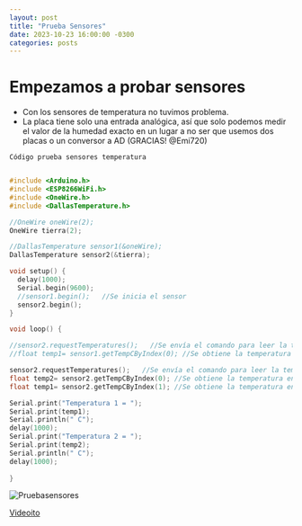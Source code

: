 ```yaml
---
layout: post
title: "Prueba Sensores"
date: 2023-10-23 16:00:00 -0300
categories: posts
---
```


# Empezamos a probar sensores

- Con los sensores de temperatura no tuvimos problema. 
- La placa tiene solo una entrada analógica, así que solo podemos medir el valor de la humedad exacto en un lugar a no ser que usemos dos placas o un conversor a AD (GRACIAS! @Emi720)

`Código prueba sensores temperatura`

```c++

#include <Arduino.h>
#include <ESP8266WiFi.h>
#include <OneWire.h>
#include <DallasTemperature.h>

//OneWire oneWire(2);
OneWire tierra(2);

//DallasTemperature sensor1(&oneWire);
DallasTemperature sensor2(&tierra);

void setup() {
  delay(1000);
  Serial.begin(9600);
  //sensor1.begin();   //Se inicia el sensor
  sensor2.begin();
}

void loop() {

//sensor2.requestTemperatures();   //Se envía el comando para leer la temperatura
//float temp1= sensor1.getTempCByIndex(0); //Se obtiene la temperatura en ºC

sensor2.requestTemperatures();   //Se envía el comando para leer la temperatura
float temp2= sensor2.getTempCByIndex(0); //Se obtiene la temperatura en ºC
float temp1= sensor2.getTempCByIndex(1); //Se obtiene la temperatura en ºC

Serial.print("Temperatura 1 = ");
Serial.print(temp1);
Serial.println(" C");
delay(1000); 
Serial.print("Temperatura 2 = ");
Serial.print(temp2);
Serial.println(" C");
delay(1000);
  
}

```

![Pruebasensores](/proyecto-plant-o-matic/assets/Pruebasensores.jpg)

<a href="https://www.youtube.com/shorts/7EKZ_7OAp7w">Videoito</a>


